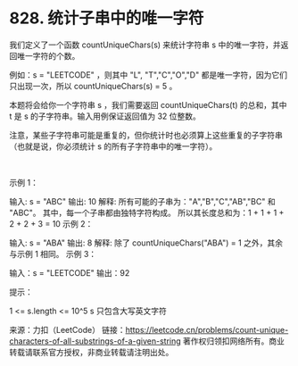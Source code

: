 # 828. 统计子串中的唯一字符

我们定义了一个函数 countUniqueChars(s) 来统计字符串 s 中的唯一字符，并返回唯一字符的个数。

例如：s = "LEETCODE" ，则其中 "L", "T","C","O","D" 都是唯一字符，因为它们只出现一次，所以 countUniqueChars(s) = 5 。

本题将会给你一个字符串 s ，我们需要返回 countUniqueChars(t) 的总和，其中 t 是 s 的子字符串。输入用例保证返回值为 32 位整数。

注意，某些子字符串可能是重复的，但你统计时也必须算上这些重复的子字符串（也就是说，你必须统计 s 的所有子字符串中的唯一字符）。

 

示例 1：

输入: s = "ABC"
输出: 10
解释: 所有可能的子串为："A","B","C","AB","BC" 和 "ABC"。
     其中，每一个子串都由独特字符构成。
     所以其长度总和为：1 + 1 + 1 + 2 + 2 + 3 = 10
示例 2：

输入: s = "ABA"
输出: 8
解释: 除了 countUniqueChars("ABA") = 1 之外，其余与示例 1 相同。
示例 3：

输入：s = "LEETCODE"
输出：92
 

提示：

1 <= s.length <= 10^5
s 只包含大写英文字符

来源：力扣（LeetCode）
链接：https://leetcode.cn/problems/count-unique-characters-of-all-substrings-of-a-given-string
著作权归领扣网络所有。商业转载请联系官方授权，非商业转载请注明出处。